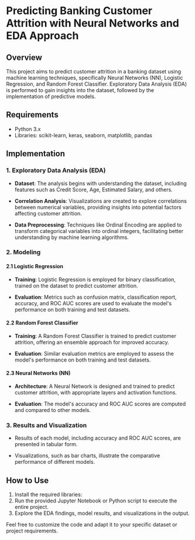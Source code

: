 # Predicting Banking Customer Attrition with Neural Networks and EDA Approach

## Overview

This project aims to predict customer attrition in a banking dataset using machine learning techniques, specifically Neural Networks (NN), Logistic Regression, and Random Forest Classifier. Exploratory Data Analysis (EDA) is performed to gain insights into the dataset, followed by the implementation of predictive models.

## Requirements

- Python 3.x
- Libraries: scikit-learn, keras, seaborn, matplotlib, pandas

## Implementation

### 1. Exploratory Data Analysis (EDA)

- **Dataset**: The analysis begins with understanding the dataset, including features such as Credit Score, Age, Estimated Salary, and others.
  
- **Correlation Analysis**: Visualizations are created to explore correlations between numerical variables, providing insights into potential factors affecting customer attrition.

- **Data Preprocessing**: Techniques like Ordinal Encoding are applied to transform categorical variables into ordinal integers, facilitating better understanding by machine learning algorithms.

### 2. Modeling

#### 2.1 Logistic Regression

- **Training**: Logistic Regression is employed for binary classification, trained on the dataset to predict customer attrition.

- **Evaluation**: Metrics such as confusion matrix, classification report, accuracy, and ROC AUC scores are used to evaluate the model's performance on both training and test datasets.

#### 2.2 Random Forest Classifier

- **Training**: A Random Forest Classifier is trained to predict customer attrition, offering an ensemble approach for improved accuracy.

- **Evaluation**: Similar evaluation metrics are employed to assess the model's performance on both training and test datasets.

#### 2.3 Neural Networks (NN)

- **Architecture**: A Neural Network is designed and trained to predict customer attrition, with appropriate layers and activation functions.

- **Evaluation**: The model's accuracy and ROC AUC scores are computed and compared to other models.

### 3. Results and Visualization

- Results of each model, including accuracy and ROC AUC scores, are presented in tabular form.

- Visualizations, such as bar charts, illustrate the comparative performance of different models.

## How to Use

1. Install the required libraries: 
2. Run the provided Jupyter Notebook or Python script to execute the entire project.
3. Explore the EDA findings, model results, and visualizations in the output.

Feel free to customize the code and adapt it to your specific dataset or project requirements.
